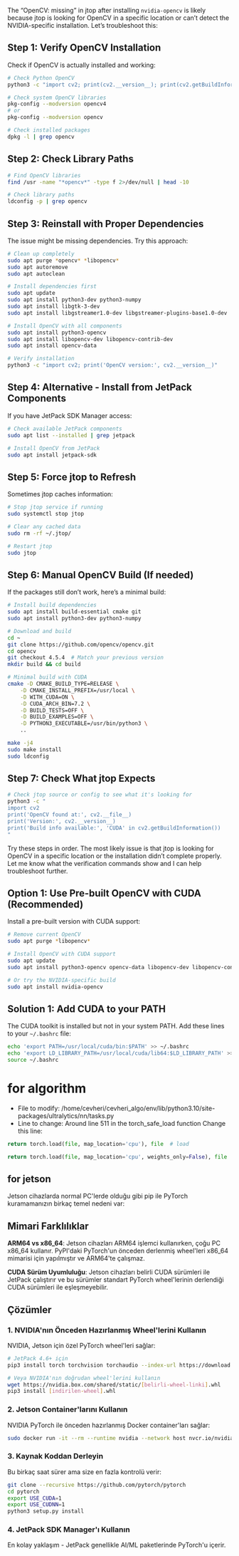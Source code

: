 
The “OpenCV: missing” in jtop after installing `nvidia-opencv` is likely because jtop is looking for OpenCV in a specific location or can’t detect the NVIDIA-specific installation. Let’s troubleshoot this:

## Step 1: Verify OpenCV Installation

Check if OpenCV is actually installed and working:

```bash
# Check Python OpenCV
python3 -c "import cv2; print(cv2.__version__); print(cv2.getBuildInformation())"

# Check system OpenCV libraries
pkg-config --modversion opencv4
# or
pkg-config --modversion opencv

# Check installed packages
dpkg -l | grep opencv
```

## Step 2: Check Library Paths

```bash
# Find OpenCV libraries
find /usr -name "*opencv*" -type f 2>/dev/null | head -10

# Check library paths
ldconfig -p | grep opencv
```

## Step 3: Reinstall with Proper Dependencies

The issue might be missing dependencies. Try this approach:

```bash
# Clean up completely
sudo apt purge *opencv* *libopencv*
sudo apt autoremove
sudo apt autoclean

# Install dependencies first
sudo apt update
sudo apt install python3-dev python3-numpy
sudo apt install libgtk-3-dev
sudo apt install libgstreamer1.0-dev libgstreamer-plugins-base1.0-dev

# Install OpenCV with all components
sudo apt install python3-opencv
sudo apt install libopencv-dev libopencv-contrib-dev
sudo apt install opencv-data

# Verify installation
python3 -c "import cv2; print('OpenCV version:', cv2.__version__)"
```

## Step 4: Alternative - Install from JetPack Components

If you have JetPack SDK Manager access:

```bash
# Check available JetPack components
sudo apt list --installed | grep jetpack

# Install OpenCV from JetPack
sudo apt install jetpack-sdk
```

## Step 5: Force jtop to Refresh

Sometimes jtop caches information:

```bash
# Stop jtop service if running
sudo systemctl stop jtop

# Clear any cached data
sudo rm -rf ~/.jtop/

# Restart jtop
sudo jtop
```

## Step 6: Manual OpenCV Build (If needed)

If the packages still don’t work, here’s a minimal build:

```bash
# Install build dependencies
sudo apt install build-essential cmake git
sudo apt install python3-dev python3-numpy

# Download and build
cd ~
git clone https://github.com/opencv/opencv.git
cd opencv
git checkout 4.5.4  # Match your previous version
mkdir build && cd build

# Minimal build with CUDA
cmake -D CMAKE_BUILD_TYPE=RELEASE \
    -D CMAKE_INSTALL_PREFIX=/usr/local \
    -D WITH_CUDA=ON \
    -D CUDA_ARCH_BIN=7.2 \
    -D BUILD_TESTS=OFF \
    -D BUILD_EXAMPLES=OFF \
    -D PYTHON3_EXECUTABLE=/usr/bin/python3 \
    ..

make -j4
sudo make install
sudo ldconfig
```

## Step 7: Check What jtop Expects

```bash
# Check jtop source or config to see what it's looking for
python3 -c "
import cv2
print('OpenCV found at:', cv2.__file__)
print('Version:', cv2.__version__)
print('Build info available:', 'CUDA' in cv2.getBuildInformation())
"
```

Try these steps in order. The most likely issue is that jtop is looking for OpenCV in a specific location or the installation didn’t complete properly. Let me know what the verification commands show and I can help troubleshoot further.​​​​​​​​​​​​​​​​





## Option 1: Use Pre-built OpenCV with CUDA (Recommended)

Install a pre-built version with CUDA support:

```bash
# Remove current OpenCV
sudo apt purge *libopencv*

# Install OpenCV with CUDA support
sudo apt update
sudo apt install python3-opencv opencv-data libopencv-dev libopencv-contrib-dev

# Or try the NVIDIA-specific build
sudo apt install nvidia-opencv
```

## Solution 1: Add CUDA to your PATH

The CUDA toolkit is installed but not in your system PATH. Add these lines to your `~/.bashrc` file:

```bash
echo 'export PATH=/usr/local/cuda/bin:$PATH' >> ~/.bashrc
echo 'export LD_LIBRARY_PATH=/usr/local/cuda/lib64:$LD_LIBRARY_PATH' >> ~/.bashrc
source ~/.bashrc
```

# for algorithm
 - File to modify: /home/cevheri/cevheri_algo/env/lib/python3.10/site-packages/ultralytics/nn/tasks.py
- Line to change: Around line 511 in the torch_safe_load function
Change this line:
```python
return torch.load(file, map_location='cpu'), file  # load
```
```python
return torch.load(file, map_location='cpu', weights_only=False), file  # load
```

## for jetson
Jetson cihazlarda normal PC'lerde olduğu gibi pip ile PyTorch kuramamanızın birkaç temel nedeni var:

## Mimari Farklılıklar

**ARM64 vs x86_64**: Jetson cihazları ARM64 işlemci kullanırken, çoğu PC x86_64 kullanır. PyPI'daki PyTorch'un önceden derlenmiş wheel'leri x86_64 mimarisi için yapılmıştır ve ARM64'te çalışmaz.

**CUDA Sürüm Uyumluluğu**: Jetson cihazları belirli CUDA sürümleri ile JetPack çalıştırır ve bu sürümler standart PyTorch wheel'lerinin derlendiği CUDA sürümleri ile eşleşmeyebilir.

## Çözümler

### 1. NVIDIA'nın Önceden Hazırlanmış Wheel'lerini Kullanın
NVIDIA, Jetson için özel PyTorch wheel'leri sağlar:

```bash
# JetPack 4.6+ için
pip3 install torch torchvision torchaudio --index-url https://download.pytorch.org/whl/cu118

# Veya NVIDIA'nın doğrudan wheel'lerini kullanın
wget https://nvidia.box.com/shared/static/[belirli-wheel-linki].whl
pip3 install [indirilen-wheel].whl
```

### 2. Jetson Container'larını Kullanın
NVIDIA PyTorch ile önceden hazırlanmış Docker container'ları sağlar:

```bash
sudo docker run -it --rm --runtime nvidia --network host nvcr.io/nvidia/l4t-pytorch:r35.2.1-pth2.0-py3
```

### 3. Kaynak Koddan Derleyin
Bu birkaç saat sürer ama size en fazla kontrolü verir:

```bash
git clone --recursive https://github.com/pytorch/pytorch
cd pytorch
export USE_CUDA=1
export USE_CUDNN=1
python3 setup.py install
```

### 4. JetPack SDK Manager'ı Kullanın
En kolay yaklaşım - JetPack genellikle AI/ML paketlerinde PyTorch'u içerir.

